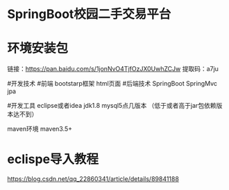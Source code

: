# SpringBoot校园二手交易平台


# 环境安装包
 链接：https://pan.baidu.com/s/1jonNvO4TjfOzJX0UwhZCJw 
 提取码：a7ju 

#开发技术
   #前端
     bootstarp框架   html页面
   #后端技术 
     SpringBoot SpringMvc jpa 
     
#开发工具
  eclipse或者idea
  jdk1.8  mysql5点几版本 （低于或者高于jar包依赖版本达不到）
  
  maven环境  maven3.5+
  
# eclispe导入教程
     
https://blog.csdn.net/qq_22860341/article/details/89841188
